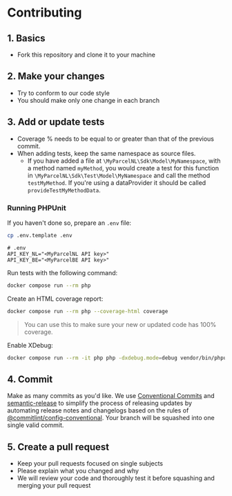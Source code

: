 # Contributing

## 1. Basics

- Fork this repository and clone it to your machine

## 2. Make your changes

- Try to conform to our code style
- You should make only one change in each branch

## 3. Add or update tests

- Coverage % needs to be equal to or greater than that of the previous commit.
- When adding tests, keep the same namespace as source files.
    - If you have added a file at `\MyParcelNL\Sdk\Model\MyNamespace`, with a method named `myMethod`, you would create a test for this function in `\MyParcelNL\Sdk\Test\Model\MyNamespace` and call the method `testMyMethod`. If you're using a dataProvider it should be called `provideTestMyMethodData`.

### Running PHPUnit

If you haven't done so, prepare an `.env` file:

```bash
cp .env.template .env
```

```dotenv
# .env
API_KEY_NL="<MyParcelNL API key>"
API_KEY_BE="<MyParcelBE API key>"
```

Run tests with the following command:

```bash
docker compose run --rm php
```

Create an HTML coverage report:

```bash
docker compose run --rm php --coverage-html coverage
```

> You can use this to make sure your new or updated code has 100% coverage.

Enable XDebug:

```bash
docker compose run --rm -it php php -dxdebug.mode=debug vendor/bin/phpunit
```

## 4. Commit

Make as many commits as you'd like. We use [Conventional Commits] and [semantic-release] to simplify the process of releasing updates by automating release notes and changelogs based on the rules of [@commitlint/config-conventional]. Your branch will be squashed into one single valid commit.

## 5. Create a pull request

- Keep your pull requests focused on single subjects
- Please explain what you changed and why
- We will review your code and thoroughly test it before squashing and merging your pull request

[@commitlint/config-conventional]: https://github.com/conventional-changelog/commitlint

[Conventional Commits]: https://www.conventionalcommits.org/en/v1.0.0/#summary

[semantic-release]: https://github.com/semantic-release/semantic-release
